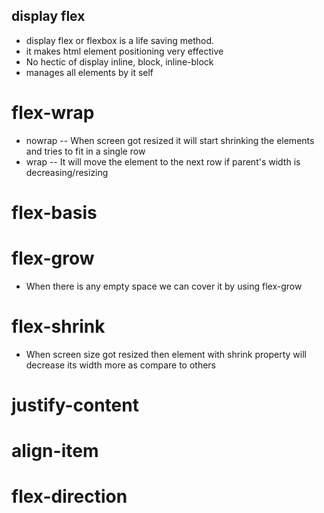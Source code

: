 ## display flex

- display flex or flexbox is a life saving method.
- it makes html element positioning very effective
- No hectic of display inline, block, inline-block
- manages all elements by it self

# flex-wrap

- nowrap -- When screen got resized it will start shrinking the elements and tries to fit in a single row
- wrap -- It will move the element to the next row if parent's width is decreasing/resizing

# flex-basis

# flex-grow

- When there is any empty space we can cover it by using flex-grow

# flex-shrink

- When screen size got resized then element with shrink property will decrease its width more as compare to others

# justify-content

# align-item

# flex-direction

